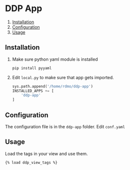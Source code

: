 # DDP App

<!--- mdtoc: toc begin -->

1.	[Installation](#installation)
2.	[Configuration](#configuration)
3.	[Usage](#usage)<!--- mdtoc: toc end -->

## Installation

1.	Make sure python yaml module is installed

	```python
	pip install pyyaml
	```

2.	Edit `local.py` to make sure that app gets imported.

	```python
	sys.path.append('/home/rdmo/ddp-app')
	INSTALLED_APPS += [
	    'ddp-app'
	]
	```

## Configuration

The configuration file is in the `ddp-app` folder. Edit `conf.yaml`

## Usage

Load the tags in your view and use them.

```
{% load ddp_view_tags %}
```
